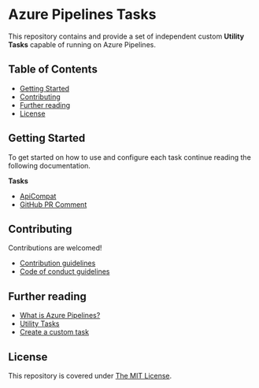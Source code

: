 # Azure Pipelines Tasks

This repository contains and provide a set of independent custom **Utility Tasks** capable of running on Azure Pipelines.

## Table of Contents

- [Getting Started](#getting-started)
- [Contributing](#contributing)
- [Further reading](#further-reading)
- [License](#license)


## Getting Started

To get started on how to use and configure each task continue reading the following documentation.

**Tasks**
- [ApiCompat](https://github.com/southworkscom/SOUTHWORKS-azure-pipelines-tasks/tree/main/Tasks/ApiCompat)
- [GitHub PR Comment](https://github.com/southworkscom/SOUTHWORKS-azure-pipelines-tasks/tree/main/Tasks/GitHubPRComment)


## Contributing

Contributions are welcomed!

- [Contribution guidelines](CONTRIBUTING.md)
- [Code of conduct guidelines](CODE_OF_CONDUCT.md)


## Further reading

- [What is Azure Pipelines?](https://docs.microsoft.com/en-us/azure/devops/pipelines/get-started/what-is-azure-pipelines?view=azure-devops)
- [Utility Tasks](https://docs.microsoft.com/en-us/azure/devops/pipelines/tasks/?view=azure-devops#utility)
- [Create a custom task](https://docs.microsoft.com/en-us/azure/devops/extend/develop/add-build-task?view=azure-devops)


## License

This repository is covered under [The MIT License](LICENSE).
